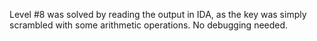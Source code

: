 Level #8 was solved by reading the output in IDA, as the key was simply scrambled with some arithmetic operations. No debugging needed.